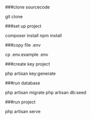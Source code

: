 ###clone sourcecode

git clone

###set up project

composer install
npm install

###copy file .env

cp .env.example .env

###create key project

php artisan key:generate

###run database

php artisan migrate
php artisan db:seed

###run project 

php artisan serve
